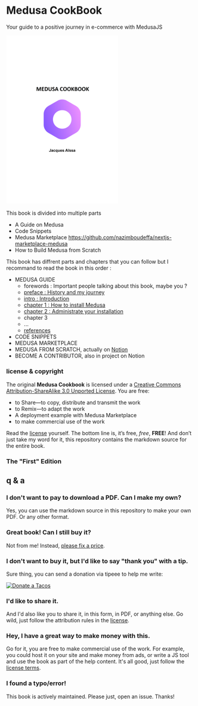 # Medusa CookBook

Your guide to a positive journey in e-commerce with MedusaJS

<img src="medusa-cookbook-cover-1800x2700.png" width="300">

This book is divided into multiple parts

* A Guide on Medusa
* Code Snippets
* Medusa Marketplace https://github.com/nazimboudeffa/nextjs-marketplace-medusa
* How to Build Medusa from Scratch

This book has diffrent parts and chapters that you can follow but I recommand to read the book in this order :

* MEDUSA GUIDE
  * forewords : Important people talking about this book, maybe you ?
  * [preface : History and my journey](preface.md)
  * [intro : Introduction](intro.md)
  * [chapter 1 : How to install Medusa](chap1.md)
  * [chapter 2 : Administrate your installation](chap2.md)
  * chapter 3
  * ...
  * [references](refs.md)
* CODE SNIPPETS
* MEDUSA MARKETPLACE
* MEDUSA FROM SCRATCH, actually on [Notion](https://www.notion.so/codewithadude/How-to-Build-Your-Medusa-Store-05bb0b5b508f4c95ac9a1cf78bdf2baf)
* BECOME A CONTRIBUTOR, also in project on Notion

### license & copyright

The original **Medusa Cookbook** is licensed under a [Creative Commons Attribution-ShareAlike 3.0 Unported License][license]. You are free:

* to Share—to copy, distribute and transmit the work
* to Remix—to adapt the work
* A deployment example with Medusa Marketplace
* to make commercial use of the work

Read the [license](https://creativecommons.org/licenses/by-sa/3.0/deed.fr) yourself. The bottom line is, it’s free, *free*, **FREE**! And don’t just take my word for it, this repository contains the markdown source for the entire book.

### The "First" Edition

[pc1]: https://leanpub.com/medusa-cookbook

## q & a

### I don't want to pay to download a PDF. Can I make my own?

Yes, you can use the markdown source in this repository to make your own PDF. Or any other format.

### Great book! Can I still buy it?

Not from me! Instead, [please fix a price](https://leanpub.com/medusa-cookbook).

### I don't want to buy it, but I'd like to say "thank you" with a tip.

Sure thing, you can send a donation via tipeee to help me write:

[![Donate a Tacos](https://i.ibb.co/M2fjngP/index.jpg)](https://fr.tipeee.com/nazimboudeffa#reward-300065)

### I'd like to share it.

And I'd also like you to share it, in this form, in PDF, or anything else. Go wild, just follow the attribution rules in the [license].

### Hey, I have a great way to make money with this.

Go for it, you are free to make commercial use of the work. For example, you could host it on your site and make money from ads, or write a JS tool and use the book as part of the help content. It's all good, just follow the [license terms][license]. 

### I found a typo/error!

This book is actively maintained. Please just, open an issue. Thanks!

[license]: https://creativecommons.org/licenses/by-sa/3.0/deed.fr "Creative Commons Attribution-ShareAlike 3.0 Unported License"

